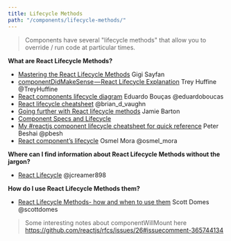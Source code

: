 ```yaml
---
title: Lifecycle Methods
path: "/components/lifecycle-methods/"
---
```


>Components have several "lifecycle methods" that allow you to override / run code at particular times.

**What are React Lifecycle Methods?**
* [Mastering the React Lifecycle Methods](https://code.tutsplus.com/tutorials/mastering-the-react-lifecycle-methods--cms-29849) Gigi Sayfan
* [componentDidMakeSense — React Lifecycle Explanation](https://medium.com/gitconnected/componentdidmakesense-react-lifecycle-explanation-393dcb19e459) Trey Huffine @TreyHuffine
* [React components lifecycle diagram](http://codepen.io/eduardoboucas/full/jqWbdb) Eduardo Bouças @eduardoboucas
* [React lifecycle cheatsheet](https://gist.github.com/bvaughn/923dffb2cd9504ee440791fade8db5f9) @brian_d_vaughn
* [Going further with React lifecycle methods](https://medium.com/@notrab/going-further-with-react-lifecycle-methods-2ffdc5bdf52c#.bu0ufrosb) Jamie Barton
* [Component Specs and Lifecycle](https://facebook.github.io/react/docs/component-specs.html)
* [My #reactjs component lifecycle cheatsheet for quick reference](https://twitter.com/pbesh/status/738008776805060608) Peter Beshai @pbesh
* [React component’s lifecycle](https://medium.com/react-ecosystem/react-components-lifecycle-ce09239010df#.w7v5cw6tk) Osmel Mora @osmel_mora

**Where can I find information about React Lifecycle Methods without the jargon?**
* [React Lifecycle](https://gist.github.com/jcreamer898/aeaf4b7a08b9871c3a48ad4bb7ccb35c) @jcreamer898

**How do I use React Lifecycle Methods them?**

* [React Lifecycle Methods- how and when to use them](https://engineering.musefind.com/react-lifecycle-methods-how-and-when-to-use-them-2111a1b692b1) Scott Domes @scottdomes


> Some interesting notes about componentWillMount here https://github.com/reactjs/rfcs/issues/26#issuecomment-365744134



